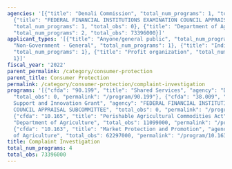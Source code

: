 ```yaml
---
agencies: '[{"title": "Denali Commission", "total_num_programs": 1, "total_obs": 0},
  {"title": "FEDERAL FINANCIAL INSTITUTIONS EXAMINATION COUNCIL APPRAISAL SUBCOMMITTEE",
  "total_num_programs": 1, "total_obs": 0}, {"title": "Department of Agriculture",
  "total_num_programs": 2, "total_obs": 73396000}]'
applicant_types: '[{"title": "Anyone/general public", "total_num_programs": 2}, {"title":
  "Non-Government - General", "total_num_programs": 1}, {"title": "Individual/Family",
  "total_num_programs": 1}, {"title": "Profit organization", "total_num_programs":
  1}]'
fiscal_year: '2022'
parent_permalink: /category/consumer-protection
parent_title: Consumer Protection
permalink: /category/consumer-protection/complaint-investigation
programs: '[{"cfda": "90.199", "title": "Shared Services", "agency": "Denali Commission",
  "total_obs": 0, "permalink": "/program/90.199"}, {"cfda": "38.009", "title": "Board
  Support and Innovation Grant", "agency": "FEDERAL FINANCIAL INSTITUTIONS EXAMINATION
  COUNCIL APPRAISAL SUBCOMMITTEE", "total_obs": 0, "permalink": "/program/38.009"},
  {"cfda": "10.165", "title": "Perishable Agricultural Commodities Act", "agency":
  "Department of Agriculture", "total_obs": 11099000, "permalink": "/program/10.165"},
  {"cfda": "10.163", "title": "Market Protection and Promotion", "agency": "Department
  of Agriculture", "total_obs": 62297000, "permalink": "/program/10.163"}]'
title: Complaint Investigation
total_num_programs: 4
total_obs: 73396000
---
```

